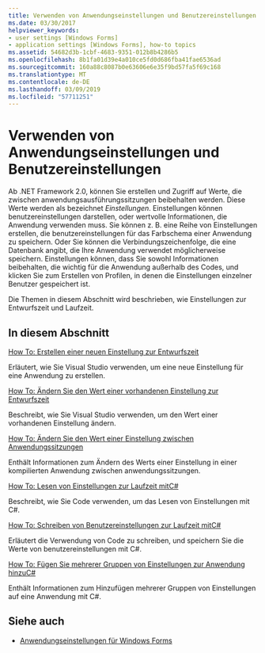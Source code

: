 ```yaml
---
title: Verwenden von Anwendungseinstellungen und Benutzereinstellungen
ms.date: 03/30/2017
helpviewer_keywords:
- user settings [Windows Forms]
- application settings [Windows Forms], how-to topics
ms.assetid: 54682d3b-1cbf-4683-9351-012b8b4286b5
ms.openlocfilehash: 8b1fa01d39e4a010ce5fd0d686fba41fae6536ad
ms.sourcegitcommit: 160a88c8087b0e63606e6e35f9bd57fa5f69c168
ms.translationtype: MT
ms.contentlocale: de-DE
ms.lasthandoff: 03/09/2019
ms.locfileid: "57711251"
---
```

# <a name="using-application-settings-and-user-settings"></a>Verwenden von Anwendungseinstellungen und Benutzereinstellungen
Ab .NET Framework 2.0, können Sie erstellen und Zugriff auf Werte, die zwischen anwendungsausführungssitzungen beibehalten werden. Diese Werte werden als bezeichnet *Einstellungen*. Einstellungen können benutzereinstellungen darstellen, oder wertvolle Informationen, die Anwendung verwenden muss. Sie können z. B. eine Reihe von Einstellungen erstellen, die benutzereinstellungen für das Farbschema einer Anwendung zu speichern. Oder Sie können die Verbindungszeichenfolge, die eine Datenbank angibt, die Ihre Anwendung verwendet möglicherweise speichern. Einstellungen können, dass Sie sowohl Informationen beibehalten, die wichtig für die Anwendung außerhalb des Codes, und klicken Sie zum Erstellen von Profilen, in denen die Einstellungen einzelner Benutzer gespeichert ist.  
  
 Die Themen in diesem Abschnitt wird beschrieben, wie Einstellungen zur Entwurfszeit und Laufzeit.  
  
## <a name="in-this-section"></a>In diesem Abschnitt  
 [How To: Erstellen einer neuen Einstellung zur Entwurfszeit](how-to-create-a-new-setting-at-design-time.md)  
  
 Erläutert, wie Sie Visual Studio verwenden, um eine neue Einstellung für eine Anwendung zu erstellen.  
  
 [How To: Ändern Sie den Wert einer vorhandenen Einstellung zur Entwurfszeit](how-to-change-the-value-of-an-existing-setting-at-design-time.md)  
  
 Beschreibt, wie Sie Visual Studio verwenden, um den Wert einer vorhandenen Einstellung ändern.  
  
 [How To: Ändern Sie den Wert einer Einstellung zwischen Anwendungssitzungen](how-to-change-the-value-of-a-setting-between-application-sessions.md)  
  
 Enthält Informationen zum Ändern des Werts einer Einstellung in einer kompilierten Anwendung zwischen anwendungssitzungen.  
  
 [How To: Lesen von Einstellungen zur Laufzeit mitC#](how-to-read-settings-at-run-time-with-csharp.md)  
  
 Beschreibt, wie Sie Code verwenden, um das Lesen von Einstellungen mit C#.  
  
 [How To: Schreiben von Benutzereinstellungen zur Laufzeit mitC#](how-to-write-user-settings-at-run-time-with-csharp.md)  
  
 Erläutert die Verwendung von Code zu schreiben, und speichern Sie die Werte von benutzereinstellungen mit C#.  
  
 [How To: Fügen Sie mehrerer Gruppen von Einstellungen zur Anwendung hinzuC#](how-to-add-multiple-sets-of-settings-to-your-application-in-csharp.md)  
  
 Enthält Informationen zum Hinzufügen mehrerer Gruppen von Einstellungen auf eine Anwendung mit C#.  
  
## <a name="see-also"></a>Siehe auch
- [Anwendungseinstellungen für Windows Forms](application-settings-for-windows-forms.md)
